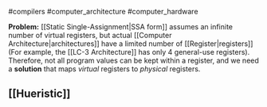 #compilers #computer_architecture #computer_hardware 

**Problem:** [[Static Single-Assignment|SSA form]] assumes an infinite number of virtual registers, but actual [[Computer Architecture|architectures]] have a limited number of [[Register|registers]] (For example, the [[LC-3 Architecture]] has only 4 general-use registers). Therefore, not all program values can be kept within a register, and we need a **solution** that maps *virtual* registers to *physical* registers.

## [[Hueristic]]